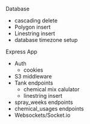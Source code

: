 Database
- cascading delete
- Polygon insert
- Linestring insert
- database timezone setup


Express App
- Auth
    - cookies
- S3 middleware
- Tank endpoints
    - chemical mix calulator
    - linestring insert
- spray_weeks endpoints
- chemical_usages endpoints
- Websockets/Socket.io